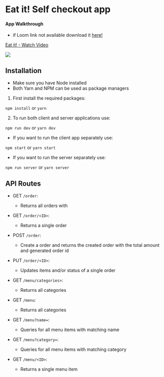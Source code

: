 # Eat it! Self checkout app

#### App Walkthrough

- if Loom link not available download it <a id="raw-url" href="https://github.com/tiagoapolo/self-checkout/blob/main/github_media/walkthrough.mp4">here!</a>


<a href="https://www.loom.com/share/7f1d4c1d9e55443487b36df8172586c6"> <p>Eat it! - Watch Video</p> <img style="max-width:300px;" src="https://cdn.loom.com/sessions/thumbnails/7f1d4c1d9e55443487b36df8172586c6-1614613650521-with-play.gif"> </a>


## Installation

- Make sure you have Node installed
- Both Yarn and NPM can be used as package managers

1. First install the required packages: 

`npm install` or `yarn`

2. To run both client and server applications use:

`npm run dev` or `yarn dev`

- If you want to run the client app separately use:

`npm start` or `yarn start`

- If you want to run the server separately use:

`npm run server` or `yarn server`

## API Routes

- GET `/order`:
  - Returns all orders with 

- GET `/order/<ID>`:
  - Returns a single order

- POST `/order`:
  - Create a order and returns the created order with the total amount and generated order id

- PUT `/order/<ID>`:
  - Updates items and/or status of a single order

- GET `/menu/categories>`:
  - Returns all categories

- GET `/menu`:
  - Returns all categories

- GET `/menu?name=`:
  - Queries for all menu items with matching name

- GET `/menu?category=`:
  - Queries for all menu items with matching category

- GET `/menu/<ID>`:
  - Returns a single menu item
